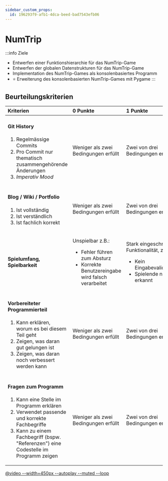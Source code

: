 ```yaml
---
sidebar_custom_props:
  id: 196293f9-afb1-4dca-beed-bad7543efb06
---
```


# NumTrip

:::info Ziele
- Entwerfen einer Funktionshierarchie für das NumTrip-Game
- Entwerfen der globalen Datenstrukturen für das NumTrip-Game
- Implementation des NumTrip-Games als konsolenbasiertes Programm
- ⭐️ Erweiterung des konsolenbasierten NumTrip-Games mit Pygame
:::

## Beurteilungskriterien

<table>
<thead>
<tr>
<th align="left">Kriterien</th>
<th align="left">0 Punkte</th>
<th align="left">1 Punkte</th>
<th align="left">2 Punkte</th>
<th align="left">3 Punkte</th>
</tr>
</thead>
<tr>
<td align="left">


#### Git History
1. Regelmässige Commits
2. Pro Commit nur thematisch zusammengehörende Änderungen 
3. *Imperativ Mood* 

</td>
<td align="left">

Weniger als zwei Bedingungen erfüllt
</td>
<td align="left">

Zwei von drei Bedingungen 
erfüllt
</td>
<td align="left">Alle drei Bedingungen erfüllt, 
kleinere Mängel</td>
<td align="left">Alle drei Bedingungen sind vollständig erfüllt</td>
</tr>
<tr>
<td align="left">


#### Blog / Wiki / Portfolio
1. Ist vollständig
2. Ist verständlich
3. Ist fachlich korrekt

</td>
<td align="left">

Weniger als zwei Bedingungen erfüllt
</td>
<td align="left">

Zwei von drei Bedingungen 
erfüllt
</td>
<td align="left">Alle drei Bedingungen erfüllt, 
kleinere Mängel</td>
<td align="left">Alle drei Bedingungen sind vollständig erfüllt</td>
</tr>
<tr>
<td align="left">

#### Spielumfang, Spielbarkeit

</td>
<td align="left">

Unspielbar z.B.:
- Fehler führen zum 
Absturz
- Korrekte 
Benutzereingabe wird 
falsch verarbeitet

</td>
<td align="left">

Stark eingeschränkte 
Funktionalität, z.B.:
- Kein Eingabevalidierung
- Spielende nicht erkannt

</td>
<td align="left">

Leicht eingeschränkte 
Funktionalität:
- Felder auswählen (ohne 
Nachbarfelder)
- Eingabevalidierung
- Spielende erkannt

</td>
<td align="left">

Volle Funktionalität:
- Felder aufdecken (inkl. 
Nachbarfelder)
- Eingabevalidierung
- Spielende erkannt

</td>
</tr>
<tr>
<td align="left">

#### Vorbereiteter Programmierteil
1. Kann erklären, worum es bei diesem Teil geht
2. Zeigen, was daran gut gelungen ist
3. Zeigen, was daran noch verbessert werden kann

</td>
<td align="left">Weniger als zwei Bedingungen erfüllt</td>
<td align="left">Zwei von drei Bedingungen erfüllt</td>
<td align="left">Alle drei Bedingungen erfüllt, kleinere Mängel</td>
<td align="left">Alle drei Bedingungen sind vollständig erfüllt</td>
</tr>
<tr>
<td align="left">

#### Fragen zum Programm
1. Kann eine Stelle im Programm erklären
2. Verwendet passende und korrekte Fachbegriffe
3. Kann zu einem Fachbegriff (bspw. "Referenzen") eine Codestelle im Programm zeigen

</td>
<td align="left">Weniger als zwei Bedingungen erfüllt</td>
<td align="left">Zwei von drei Bedingungen erfüllt</td>
<td align="left">Alle drei Bedingungen erfüllt, kleinere Mängel</td>
<td align="left">Alle drei Bedingungen sind vollständig erfüllt</td>
</tr>
<tbody>
</tbody>
</table>

[@video --width=450px --autoplay --muted --loop](images/numtrip.mp4)
